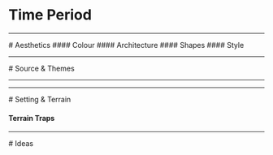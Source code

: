 # Time Period
<hr>
# Aesthetics
#### Colour
#### Architecture
#### Shapes
#### Style
<hr>
# Source & Themes
<hr>

<hr>
# Setting & Terrain

#### Terrain Traps
<hr>
# Ideas